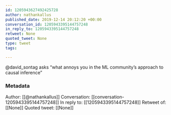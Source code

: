 ```yaml
---
id: 1205943627492425728
author: nathankallus
published_date: 2019-12-14 20:12:20 +00:00
conversation_id: 1205943395144757248
in_reply_to: 1205943395144757248
retweet: None
quoted_tweet: None
type: tweet
tags:

---
```


@david_sontag asks “what annoys you in the ML community’s approach to causal inference”

### Metadata

Author: [[@nathankallus]]
Conversation: [[conversation-1205943395144757248]]
In reply to: [[1205943395144757248]]
Retweet of: [[None]]
Quoted tweet: [[None]]
